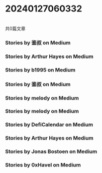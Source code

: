<h1>20240127060332</h1><br/>共0篇文章








###  Stories by 鉴叔 on Medium









###  Stories by Arthur Hayes on Medium



























###  Stories by b1995 on Medium

































###  Stories by 鉴叔 on Medium





















































































###  Stories by melody on Medium























###  Stories by melody on Medium







###  Stories by DefiCalendar on Medium



























































































###  Stories by Arthur Hayes on Medium









###  Stories by Jonas Bostoen on Medium











###  Stories by 0xHavel on Medium






































































